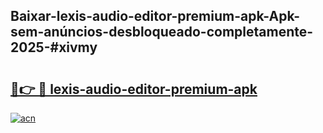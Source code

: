 ## Baixar-lexis-audio-editor-premium-apk-Apk-sem-anúncios-desbloqueado-completamente-2025-#xivmy

# <h2><a href="https://ainizakaria.my?title=lexis-audio-editor-premium-apk&ref=20M">🔗👉 🔴 lexis-audio-editor-premium-apk</a></h2>

[![acn](https://github.com/user-attachments/assets/0f9c940e-d8b0-45ae-aac7-cd30a18b3e1c)](https://ainizakaria.my?title=lexis-audio-editor-premium-apk&ref=20M)


